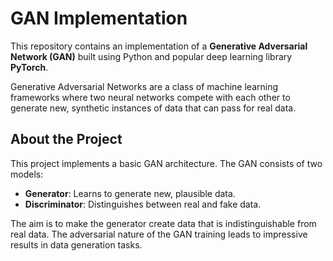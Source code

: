 # GAN Implementation

This repository contains an implementation of a **Generative Adversarial Network (GAN)** built using Python and popular deep learning library **PyTorch**. 

Generative Adversarial Networks are a class of machine learning frameworks where two neural networks compete with each other to generate new, synthetic instances of data that can pass for real data. 

## About the Project

This project implements a basic GAN architecture. The GAN consists of two models:
- **Generator**: Learns to generate new, plausible data.
- **Discriminator**: Distinguishes between real and fake data.

The aim is to make the generator create data that is indistinguishable from real data. The adversarial nature of the GAN training leads to impressive results in data generation tasks.
